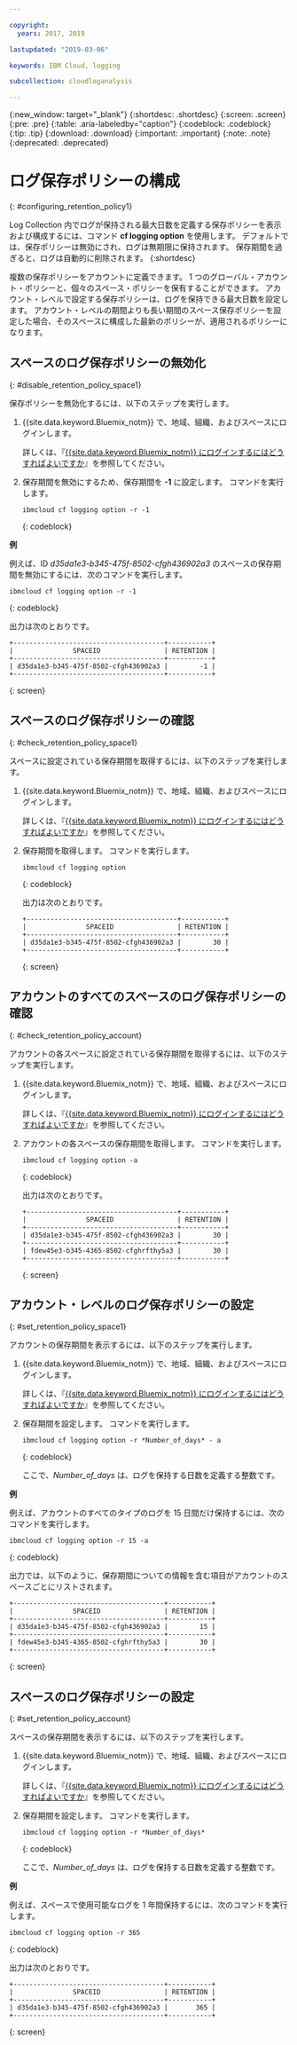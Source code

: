 ```yaml
---

copyright:
  years: 2017, 2019

lastupdated: "2019-03-06"

keywords: IBM Cloud, logging

subcollection: cloudloganalysis

---
```


{:new_window: target="_blank"}
{:shortdesc: .shortdesc}
{:screen: .screen}
{:pre: .pre}
{:table: .aria-labeledby="caption"}
{:codeblock: .codeblock}
{:tip: .tip}
{:download: .download}
{:important: .important}
{:note: .note}
{:deprecated: .deprecated}

# ログ保存ポリシーの構成
{: #configuring_retention_policy1}

Log Collection 内でログが保持される最大日数を定義する保存ポリシーを表示および構成するには、コマンド **cf logging option** を使用します。 デフォルトでは、保存ポリシーは無効にされ、ログは無期限に保持されます。 保存期間を過ぎると、ログは自動的に削除されます。 
{:shortdesc}

複数の保存ポリシーをアカウントに定義できます。 1 つのグローバル・アカウント・ポリシーと、個々のスペース・ポリシーを保有することができます。 アカウント・レベルで設定する保存ポリシーは、ログを保持できる最大日数を設定します。 アカウント・レベルの期間よりも長い期間のスペース保存ポリシーを設定した場合、そのスペースに構成した最新のポリシーが、適用されるポリシーになります。 


## スペースのログ保存ポリシーの無効化
{: #disable_retention_policy_space1}

保存ポリシーを無効化するには、以下のステップを実行します。

1. {{site.data.keyword.Bluemix_notm}} で、地域、組織、およびスペースにログインします。 

    詳しくは、『[{{site.data.keyword.Bluemix_notm}} にログインするにはどうすればよいですか](/docs/services/CloudLogAnalysis/qa?topic=cloudloganalysis-cli_qa#login)』を参照してください。
    
2. 保存期間を無効にするため、保存期間を **-1** に設定します。 コマンドを実行します。

    ```
    ibmcloud cf logging option -r -1
    ```
    {: codeblock}
    
**例**
    
例えば、ID *d35da1e3-b345-475f-8502-cfgh436902a3* のスペースの保存期間を無効にするには、次のコマンドを実行します。

```
ibmcloud cf logging option -r -1
```
{: codeblock}

出力は次のとおりです。

```
+--------------------------------------+-----------+
|               SPACEID                | RETENTION |
+--------------------------------------+-----------+
| d35da1e3-b345-475f-8502-cfgh436902a3 |        -1 |
+--------------------------------------+-----------+
```
{: screen} 



## スペースのログ保存ポリシーの確認
{: #check_retention_policy_space1}

スペースに設定されている保存期間を取得するには、以下のステップを実行します。

1. {{site.data.keyword.Bluemix_notm}} で、地域、組織、およびスペースにログインします。 

    詳しくは、『[{{site.data.keyword.Bluemix_notm}} にログインするにはどうすればよいですか](/docs/services/CloudLogAnalysis/qa?topic=cloudloganalysis-cli_qa#login)』を参照してください。
    
2. 保存期間を取得します。 コマンドを実行します。

    ```
    ibmcloud cf logging option
    ```
    {: codeblock}

    出力は次のとおりです。

    ```
    +--------------------------------------+-----------+
    |               SPACEID                | RETENTION |
    +--------------------------------------+-----------+
    | d35da1e3-b345-475f-8502-cfgh436902a3 |        30 |
    +--------------------------------------+-----------+
    ```
    {: screen}
    

## アカウントのすべてのスペースのログ保存ポリシーの確認
{: #check_retention_policy_account}

アカウントの各スペースに設定されている保存期間を取得するには、以下のステップを実行します。

1. {{site.data.keyword.Bluemix_notm}} で、地域、組織、およびスペースにログインします。 

    詳しくは、『[{{site.data.keyword.Bluemix_notm}} にログインするにはどうすればよいですか](/docs/services/CloudLogAnalysis/qa?topic=cloudloganalysis-cli_qa#login)』を参照してください。
    
2. アカウントの各スペースの保存期間を取得します。 コマンドを実行します。

    ```
    ibmcloud cf logging option -a
    ```
    {: codeblock}

    出力は次のとおりです。

    ```
    +--------------------------------------+-----------+
    |               SPACEID                | RETENTION |
    +--------------------------------------+-----------+
    | d35da1e3-b345-475f-8502-cfgh436902a3 |        30 |
    +--------------------------------------+-----------+
    | fdew45e3-b345-4365-8502-cfghrfthy5a3 |        30 |
    +--------------------------------------+-----------+
    ```
    {: screen}
    

## アカウント・レベルのログ保存ポリシーの設定
{: #set_retention_policy_space1}

アカウントの保存期間を表示するには、以下のステップを実行します。

1. {{site.data.keyword.Bluemix_notm}} で、地域、組織、およびスペースにログインします。 

    詳しくは、『[{{site.data.keyword.Bluemix_notm}} にログインするにはどうすればよいですか](/docs/services/CloudLogAnalysis/qa?topic=cloudloganalysis-cli_qa#login)』を参照してください。
    
2. 保存期間を設定します。 コマンドを実行します。

    ```
    ibmcloud cf logging option -r *Number_of_days* - a
    ```
    {: codeblock}
    
    ここで、*Number_of_days* は、ログを保持する日数を定義する整数です。 
    
    
**例**
    
例えば、アカウントのすべてのタイプのログを 15 日間だけ保持するには、次のコマンドを実行します。

```
ibmcloud cf logging option -r 15 -a
```
{: codeblock}

出力では、以下のように、保存期間についての情報を含む項目がアカウントのスペースごとにリストされます。

```
+--------------------------------------+-----------+
|               SPACEID                | RETENTION |
+--------------------------------------+-----------+
| d35da1e3-b345-475f-8502-cfgh436902a3 |        15 |
+--------------------------------------+-----------+
| fdew45e3-b345-4365-8502-cfghrfthy5a3 |        30 |
+--------------------------------------+-----------+
```
{: screen}

## スペースのログ保存ポリシーの設定
{: #set_retention_policy_account}

スペースの保存期間を表示するには、以下のステップを実行します。

1. {{site.data.keyword.Bluemix_notm}} で、地域、組織、およびスペースにログインします。 

    詳しくは、『[{{site.data.keyword.Bluemix_notm}} にログインするにはどうすればよいですか](/docs/services/CloudLogAnalysis/qa?topic=cloudloganalysis-cli_qa#login)』を参照してください。
    
2. 保存期間を設定します。 コマンドを実行します。

    ```
    ibmcloud cf logging option -r *Number_of_days*
    ```
    {: codeblock}
    
    ここで、*Number_of_days* は、ログを保持する日数を定義する整数です。
    
    
**例**
    
例えば、スペースで使用可能なログを 1 年間保持するには、次のコマンドを実行します。

```
ibmcloud cf logging option -r 365
```
{: codeblock}

出力は次のとおりです。

```
+--------------------------------------+-----------+
|               SPACEID                | RETENTION |
+--------------------------------------+-----------+
| d35da1e3-b345-475f-8502-cfgh436902a3 |       365 |
+--------------------------------------+-----------+
```
{: screen}


